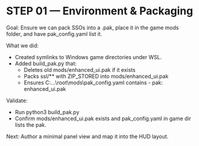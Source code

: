 # STEP 01 — Environment & Packaging

Goal: Ensure we can pack SSOs into a .pak, place it in the game mods folder, and have pak_config.yaml list it.

What we did:
- Created symlinks to Windows game directories under WSL.
- Added build_pak.py that:
  - Deletes old mods/enhanced_ui.pak if it exists
  - Packs ssl/** with ZIP_STORED into mods/enhanced_ui.pak
  - Ensures C:\...\root\mods\pak_config.yaml contains - pak: enhanced_ui.pak

Validate:
- Run python3 build_pak.py
- Confirm mods/enhanced_ui.pak exists and pak_config.yaml in game dir lists the pak.

Next: Author a minimal panel view and map it into the HUD layout.
